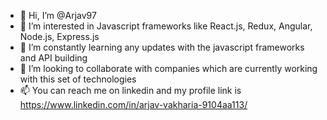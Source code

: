 - 👋 Hi, I’m @Arjav97
- 👀 I’m interested in Javascript frameworks like React.js, Redux, Angular, Node.js, Express.js
- 🌱 I’m constantly learning any updates with the javascript frameworks and API building 
- 💞️ I’m looking to collaborate with companies which are currently working with this set of technologies
- 📫 You can reach me on linkedin and my profile link is https://www.linkedin.com/in/arjav-vakharia-9104aa113/

<!---
Arjav97/Arjav97 is a ✨ special ✨ repository because its `README.md` (this file) appears on your GitHub profile.
You can click the Preview link to take a look at your changes.
--->
